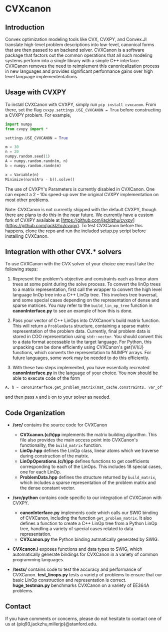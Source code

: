 # CVXcanon

## Introduction
Convex optimization modeling tools like CVX, CVXPY, and Convex.Jl translate high-level problem descriptions into low-level, canonical forms that are then passed to an backend solver. CVXCanon is a software package that factors out the common operations that all such modeling systems perform into a single library with a simple C++ interface. CVXCanon removes the need to reimplement this canonicalization process in new languages and provides significant performance gains over high level language implemententations.


## Usage with CVXPY
To install CVXCanon with CVXPY, simply run ```pip install cvxcanon```. From there, set the flag ```cvxpy.settings.USE_CVXCANON = True``` before constructing a CVXPY problem. For example, 

``` python
import numpy
from cvxpy import *

settings.USE_CVXCANON = True

m = 30
n = 20
numpy.random.seed(1)
A = numpy.random.randn(m, n)
b = numpy.random.randn(m)

x = Variable(n)
Minimize(norm(A*x - b)).solve()
```
The use of CVXPY's Parameters is currently disabled in CVXCanon. One can expect a 2 - 10x  speed-up over the original CVXPY implementation on most other problems.

Note: CVXCanon is not currently shipped with the default CVXPY, though there are plans to do this in the near future. We currently have a custom fork of CVXPY available at [https://github.com/jacklzhu/cvxpy](https://github.com/jacklzhu/cvxpy). To test CVXCanon before this happens, clone the repo and run the included setup.py script before installing CVXCanon.

## Integration with other CVX.* solvers
To use CVXCanon with the CVX solver of your choice one must take the following steps:

1. Represent the problem's objective and constraints each as linear atom trees at some point during the solve process. To convert the linOp trees to a matrix representation, first call the wrapper to convert the high level language linOp tree into a C++ LinOp tree. This involves tree traversal, and some special cases depending on the representation of dense and sparse matrices. You may refer to the ```build_lin_op_tree``` function in **canonInterface.py** to see an example of how this is done.

2. Pass your vector of C++ LinOps into CVXCanon's build matrix function. This will return a ```ProblemData``` structure, containing a sparse matrix representation of the problem data. Currently, final problem data is stored in COO representation using ```std::vector```. You should convert this to a data format accessable to the target language. For Python, this unpacking can be done efficiently using CVXCanon's get{V/I/J} functions, which converts the representation to NUMPY arrays. For future languages, some work may be needed to do this efficiently.  

3. With these two steps implemented, you have essentially recreated **canonInterface.py** in the language of your choice. You now should be able to execute code of the form

```python 
A, b = canonInterface.get_problem_matrix(mat_cache.constraints, var_offsets)
```

and then pass ```A``` and ```b``` on to your solver as needed.

## Code Organization
- **/src/** contains the source code for CVXCanon
	- **CVXcanon.(c/h)pp** implements the matrix building algorithm. This file also provides the main access point into CVXCanon's functionality, the ```build_matrix``` function.
	-  **LinOp.hpp** defines the LinOp class, linear atoms which we traverse during construction of the matrix.
	- **LinOpOperations.(c/h)pp** defines functions to get coefficients corresponding to each of the LinOps. This includes 18 special cases, one for each LinOp.
    - **ProblemData.hpp** defines the structure returned by ```build_matrix```, which includes a sparse representation of the problem matrix and the dense constant vector.

- **/src/python** contains code specific to our integration of CVXCanon with CVXPY.
	- **canonInterface.py** implements code which calls our SWIG binding of CVXCanon, including the function ```get_problem_matrix```. It also defines a function to create a C++ LinOp tree from a Python LinOp tree, handling a variety of special cases related to data representation.
    - **CVXcanon.py** the Python binding autmatically generated by SWIG.
    
 - **CVXcanon.i** exposes functions and data types to SWIG, which automatically generate bindings for CVXCanon in a variety of common programming languages.

- **/tests/** contains code to test the accuracy and performance of CVXCanon. **test_linops.py** tests a variety of problems to ensure that our basic LinOp construction and representation is correct. **huge_testman.py** benchmarks CVXCanon on a variety of EE364A problems.



## Contact
If you have comments or concerns, please do not hesitate to contact one of us at  {piq93,jackzhu,millerjp}@stanford.edu.
